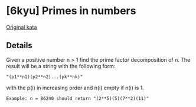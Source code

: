 # [6kyu] Primes in numbers

[Original kata](https://www.codewars.com/kata/54d512e62a5e54c96200019e)

## Details

Given a positive number n > 1 find the prime factor decomposition of n. The result will be a string with the following form:
```
"(p1**n1)(p2**n2)...(pk**nk)"
```
with the p(i) in increasing order and n(i) empty if n(i) is 1.
```
Example: n = 86240 should return "(2**5)(5)(7**2)(11)"
```
